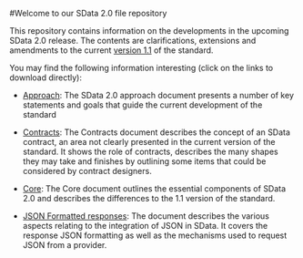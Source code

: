 #Welcome to our SData 2.0 file repository

This repository contains information on the developments in the upcoming SData 2.0 release. The contents are clarifications, extensions and amendments to the current [version 1.1](http://interop.sage.com/daisy/sdata/Introduction.html) of the standard.

You may find the following information interesting (click on the links to download directly):

* [Approach](https://github.com/Sage/SData-2.0/blob/master/SData%202.0%20approach%20-%20v%20101.pdf?raw=true): The SData 2.0 approach document presents a number of key statements and goals that guide the current development of the standard

* [Contracts](https://github.com/Sage/SData-2.0/blob/master/SData%202.0%20-%20contracts%20v%20101.pdf?raw=true): The Contracts document describes the concept of an SData contract, an area not clearly presented in the current version of the standard. It shows the role of contracts, describes the many shapes they may take and finishes by outlining some items that could be considered by contract designers.

* [Core](https://github.com/Sage/SData-2.0/blob/master/SData%202.0%20Core%20-%20v%20101.pdf?raw=true): The Core document outlines the essential components of SData 2.0 and describes the differences to the 1.1 version of the standard.


* [JSON Formatted responses](https://github.com/Sage/SData-2.0/blob/master/JSON%20formatted%20SData%20responses%20-%20v101.pdf?raw=true): The document describes the various aspects relating to the integration of JSON in SData. It covers the response JSON formatting as well as the mechanisms used to request JSON from a provider.

